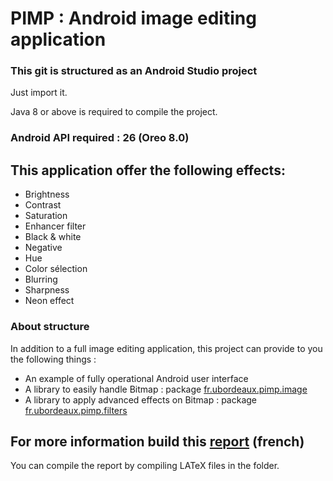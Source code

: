 # PIMP : Android image editing application

### This git is structured as an Android Studio project

Just import it.

Java 8 or above is required to compile the project.

### Android API required : 26 (Oreo 8.0)
<TODO change it if min version change>

## This application offer the following effects:
* Brightness
* Contrast
* Saturation
* Enhancer filter
* Black & white
* Negative
* Hue
* Color sélection
* Blurring
* Sharpness
* Neon effect

### About structure
In addition to a full image editing application, this project can provide to you the following things :
* An example of fully operational Android user interface
* A library to easily handle Bitmap : package [fr.ubordeaux.pimp.image](app/src/main/java/fr/ubordeaux/pimp/image)
* A library to apply advanced effects on Bitmap : package [fr.ubordeaux.pimp.filters](app/src/main/java/fr/ubordeaux/pimp/filters)


## For more information build this [report](report) (french)
You can compile the report by compiling LATeX files in the  folder.
